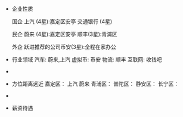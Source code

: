 - 企业性质
  
  国企
  上汽 (4星):嘉定区安亭
  交通银行 (4星)
  
  民企
  蔚来 (4星):嘉定区安亭
  顺丰(3星):青浦区
  
  外企
  跃进推荐的公司币安(3星):全程在家办公
- 行业领域
  汽车:
  蔚来,上汽
  虚拟币:
  币安
  物流:
  顺丰
  互联网:
  收钱吧
-
- 方位距离远近
  嘉定区：
  上汽
  蔚来
  青浦区：
  普陀区：
  静安区：
  长宁区：
-
- 薪资待遇